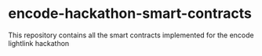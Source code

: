 # encode-hackathon-smart-contracts
This repository contains all the smart contracts implemented for the encode lightlink hackathon
